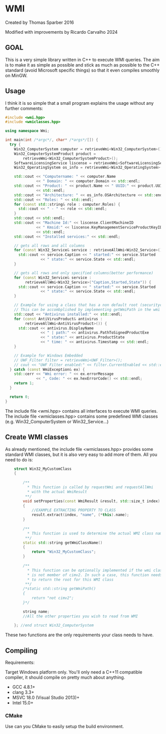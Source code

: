 # WMI

Created by Thomas Sparber 2016

Modified with improvements by Ricardo Carvalho 2024

## GOAL

This is a very simple library written in C++ to execute WMI queries.
The aim is to make it as simple as possible and stick as much as
possible to the C++ standard (avoid Microsoft specific things) so that
it even compiles smoothly on MinGW.

## Usage

I think it is so simple that a small program explains the usage without
any further comments:
```cpp
#include <wmi.hpp>
#include <wmiclasses.hpp>

using namespace Wmi;

int main(int /*argc*/, char* /*args*/[]) {
  try {
    Win32_ComputerSystem computer = retrieveWmi<Win32_ComputerSystem>();
    Win32_ComputerSystemProduct product =
        retrieveWmi<Win32_ComputerSystemProduct>();
    SoftwareLicensingService liscense = retrieveWmi<SoftwareLicensingService>();
    Win32_OperatingSystem os_info = retrieveWmi<Win32_OperatingSystem>();

    std::cout << "Computername: " << computer.Name
              << " Domain: " << computer.Domain << std::endl;
    std::cout << "Product: " << product.Name << " UUID:" << product.UUID
              << std::endl;
    std::cout << "Architecture: " << os_info.OSArchitecture << std::endl;
    std::cout << "Roles: " << std::endl;
    for (const std::string& role : computer.Roles) {
      std::cout << " - " << role << std::endl;
    }
    std::cout << std::endl;
    std::cout << "Machine Id:" << liscense.ClientMachineID
              << " Kmsid:" << liscense.KeyManagementServiceProductKeyID
              << std::endl;
    std::cout << "Installed services:" << std::endl;

    // gets all rows and all columns
    for (const Win32_Service& service : retrieveAllWmi<Win32_Service>()) {
      std::cout << service.Caption << " started:" << service.Started
                << " state:" << service.State << std::endl;
    }

    // gets all rows and only specified columns(better performance)
    for (const Win32_Service& service :
         retrieveAllWmi<Win32_Service>("Caption,Started,State")) {
      std::cout << service.Caption << " started:" << service.Started
                << " state:" << service.State << std::endl;
    }

    // Example for using a class that has a non default root (securitycenter2)
    // This can be accombplished by implementing getWmiPath in the wmi class
    std::cout << "Antivirus installed:" << std::endl;
    for (const AntiVirusProduct& antivirus :
         retrieveAllWmi<AntiVirusProduct>()) {
      std::cout << antivirus.DisplayName
                << " | path:" << antivirus.PathToSignedProductExe
                << " state:" << antivirus.ProductState
                << " time: " << antivirus.Timestamp << std::endl;
    }

    // Example for Windows Embedded
    // UWF_Filter filter = retrieveWmi<UWF_Filter>();
    // cout << "UWF Filter enabled:" << filter.CurrentEnabled << std::endl;
  } catch (const WmiException& ex) {
    std::cerr << "Wmi error: " << ex.errorMessage
              << ", Code: " << ex.hexErrorCode() << std::endl;
    return 1;
  }

  return 0;
}
```
The include file <wmi.hpp> contains all interfaces to execute WMI queries.
The include file <wmiclasses.hpp> contains some predefined WMI classes
(e.g. Win32_ComputerSystem or Win32_Service...)

Create WMI classes
------------------
As already mentioned, the include file <wmiclasses.hpp> provides some standard
WMI classes, but it is also very easy to add more of them. All you need to do is:
```cpp
    struct Win32_MyCustomClass
    {
    
        /**
          * This function is called by requestWmi and requestAllWmi
          * with the actual WmiResult
         **/
        void setProperties(const WmiResult &result, std::size_t index)
        {
            //EXAMPLE EXTRACTING PROPERTY TO CLASS
		    result.extract(index, "name", (*this).name);
        }
    
        /**
          * This function is used to determine the actual WMI class name
         **/
        static std::string getWmiClassName()
        {
            return "Win32_MyCustomClass";
        }
    
        /**
          * This function can be optionally implemented if the wmi class
		  * is not member of cimv2. In such a case, this function needs
		  * to return the root for this WMI class
         **/
        /*static std::string getWmiPath()
        {
            return "not cimv2";
        }*/

        string name;
        //All the other properties you wish to read from WMI
    
    }; //end struct Win32_ComputerSystem
```
These two functions are the only requirements your class needs to have.


## Compiling

Requirements:

Target Windows platform only.
You'll only need a C++11 compatible compiler, it should compile on pretty much about anything.

- GCC 4.8.1+
- clang 3.3+
- MSVC 18.0 (Visual Studio 2013)+
- Intel 15.0+

### CMake

Use can you CMake to easily setup the build environment.
